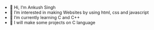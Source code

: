 - 👋 Hi, I’m Ankush Singh
- 👀 I’m interested in making Websites by using html, css and javascript
- 🌱 I’m currently learning C and C++
- 💞️ I will make some projects on C language

<!---
AnkushSingh2003/AnkushSingh2003 is a ✨ special ✨ repository because its `README.md` (this file) appears on your GitHub profile.
You can click the Preview link to take a look at your changes.
--->
